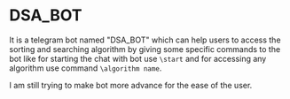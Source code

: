 # DSA_BOT
It is a telegram bot named "DSA_BOT" which can help users to access the sorting and searching algorithm by giving some specific commands to the bot like for starting the chat with bot use `\start` and for accessing any algorithm use command `\algorithm name`.

I am still trying to make bot more advance for the ease of the user.
